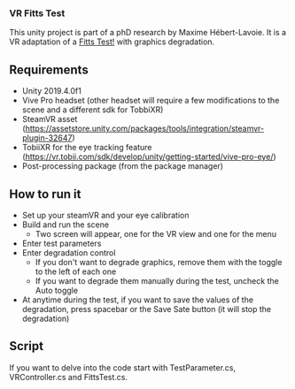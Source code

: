 ### VR Fitts Test

This unity project is part of a phD research by Maxime Hébert-Lavoie. It is a VR adaptation of a [Fitts Test!](https://www.yorku.ca/mack/FittsLawSoftware/) with graphics degradation.

## Requirements

* Unity 2019.4.0f1
* Vive Pro headset (other headset will require a few modifications to the scene and a different sdk for TobbiXR)
* SteamVR asset (https://assetstore.unity.com/packages/tools/integration/steamvr-plugin-32647)
* TobiiXR for the eye tracking feature (https://vr.tobii.com/sdk/develop/unity/getting-started/vive-pro-eye/)
* Post-processing package (from the package manager)

## How to run it

* Set up your steamVR and your eye calibration
* Build and run the scene
	* Two screen will appear, one for the VR view and one for the menu
* Enter test parameters
* Enter degradation control 
	* If you don't want to degrade graphics, remove them with the toggle to the left of each one
	* If you want to degrade them manually during the test, uncheck the Auto toggle
* At anytime during the test, if you want to save the values of the degradation, press spacebar or the Save Sate button (it will stop the degradation)

## Script

If you want to delve into the code start with TestParameter.cs, VRController.cs and FittsTest.cs.